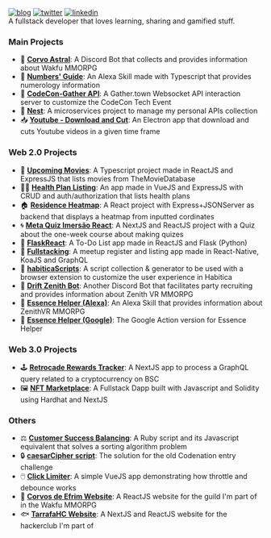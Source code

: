 [![blog](https://img.shields.io/badge/-blog-blueviolet)](https://markkop.dev/)
[![twitter](https://img.shields.io/badge/-twitter-blue)](https://twitter.com/heyMarkKop)
[![linkedin](https://img.shields.io/badge/-linkedin-0E76A8)](https://www.linkedin.com/in/marcelo-kopmann)  
A fullstack developer that loves learning, sharing and gamified stuff.  

### Main Projects

* 🌙 **[Corvo Astral](https://github.com/Markkop/corvo-astral)**: A Discord Bot that collects and provides information about Wakfu MMORPG
* 🔮 **[Numbers' Guide](https://github.com/Markkop/numbers-guide/blob/master/README.md)**: An Alexa Skill made with Typescript that provides numerology information
* 📡 **[CodeCon-Gather API](https://github.com/codecon-dev/codecon-gather-api)**: A Gather.town Websocket API interaction server to customize the CodeCon Tech Event 
* 🌳 **[Nest](https://github.com/Markkop/nest)**: A microservices project to manage my personal APIs collection
* 📥 **[Youtube - Download and Cut](https://github.com/Markkop/yt-dlandcut)**: An Electron app that download and cuts Youtube videos in a given time frame

### Web 2.0 Projects

* 🎥 **[Upcoming Movies](https://github.com/Markkop/upcoming-movies)**: A Typescript project made in ReactJS and ExpressJS that lists movies from TheMovieDatabase
* 👩‍⚕️ **[Health Plan Listing](https://github.com/Markkop/health-plan-listing)**: An app made in VueJS and ExpressJS with CRUD and auth/authorization that lists health plans
* 🏠 **[Residence Heatmap](https://github.com/Markkop/residence-heatmap)**: A React project with Express+JSONServer as backend that displays a heatmap from inputted cordinates
* 🌀 **[Meta Quiz Imersão React](https://github.com/Markkop/meta-quiz-imersao-react)**: A NextJS and ReactJS project with a Quiz about the one-week course about making quizes
* 📅 **[FlaskReact](https://github.com/Markkop/FlaskReact)**: A To-Do List app made in ReactJS and Flask (Python)
* 🚀 **[Fullstacking](https://github.com/Markkop/fullstacking)**: A meetup register and listing app made in React-Native, KoaJS and GraphQL  
* 📁 **[habiticaScripts](https://github.com/Markkop/habiticaScripts)**: A script collection & generator to be used with a browser extension to customize the user experience in Habitica
* 🤖 **[Drift Zenith Bot](https://github.com/Markkop/drift-bot)**: Another Discord Bot that facilitates party recruiting and provides information about Zenith VR MMORPG
* 🥽 **[Essence Helper (Alexa)](https://github.com/Markkop/essence-helper-alexa-skill)**:  An Alexa Skill that provides information about ZenithVR MMORPG 
* 🥽 **[Essence Helper (Google)](https://github.com/Markkop/essence-helper-google-action)**: The Google Action version for Essence Helper

### Web 3.0 Projects

* 🕹️ **[Retrocade Rewards Tracker](https://github.com/Markkop/retrocade-earnings-checker)**: A NextJS app to process a GraphQL query related to a cryptocurrency on BSC
* 🖼️ **[NFT Marketplace](https://github.com/Markkop/nft-marketplace)**: A Fullstack Dapp built with Javascript and Solidity using Hardhat and NextJS


### Others
* ⚖️ **[Customer Success Balancing](https://github.com/Markkop/cs-balancer)**: A Ruby script and its Javascript equivalent that solves a sorting algorithm problem
* 🔒 **[caesarCipher script](https://github.com/Markkop/caesarCipher)**: The solution for the old Codenation entry challenge
* 🖱️ **[Click Limiter](https://github.com/Markkop/click-limiter)**: A simple VueJS app demonstrating how throttle and debounce works  
* 🦜 **[Corvos de Efrim Website](https://github.com/Markkop/corvos-de-efrim-website)**: A ReactJS website for the guild I'm part of in the Wakfu MMORPG
* 🐟 **[TarrafaHC Website](https://github.com/tarrafahc/tarrafahc.github.io)**: A NextJS and ReactJS website for the hackerclub I'm part of
